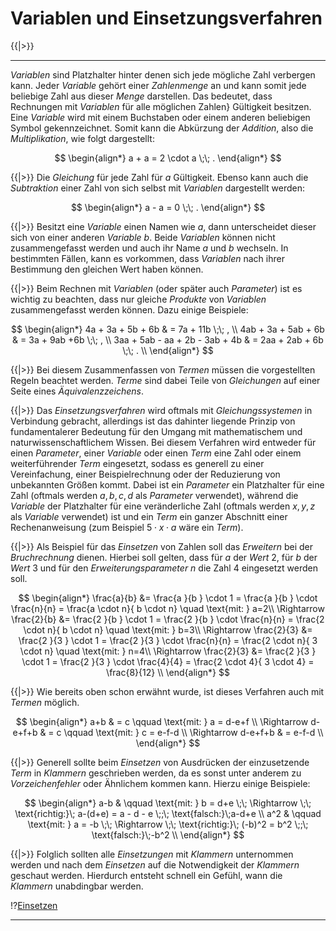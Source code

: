<!--
version:  0.0.1
language: de
narrator: Deutsch Female

@style
main > *:not(:last-child) {
  margin-bottom: 3rem;
}

input {
    text-align: center;
}

.flex-container {
    display: flex;
    flex-wrap: wrap;
    align-items: stretch;
    gap: 20px;
}

.flex-child {
    flex: 1;
    min-width: 350px;
    margin-right: 20px;
}

@media (max-width: 400px) {
    .flex-child {
        flex: 100%;
        margin-right: 0;
    }
}
@end

formula: \carry   \textcolor{red}{\scriptsize #1}
formula: \digit   \rlap{\carry{#1}}\phantom{#2}#2
formula: \permil  \text{‰}

import: https://raw.githubusercontent.com/LiaTemplates/Tikz-Jax/main/README.md

script: https://cdn.jsdelivr.net/gh/LiaTemplates/Tikz-Jax@main/dist/index.js


tags: Erklärung, Einsetzungsverfahren, Variable

comment: In diesem Abschnitt werden Variablen und wie man in diese einsetzt ausführlich erklärt.

author: Martin Lommatzsch

-->


# Variablen und Einsetzungsverfahren




{{|>}}
*********************




*Variablen* sind Platzhalter hinter denen sich jede mögliche Zahl verbergen kann. Jeder *Variable* gehört einer *Zahlenmenge* an und kann somit jede beliebige Zahl aus dieser *Menge* darstellen. Das bedeutet, dass Rechnungen mit *Variablen* für alle möglichen Zahlen} Gültigkeit besitzen. Eine *Variable* wird mit einem Buchstaben oder einem anderen beliebigen Symbol gekennzeichnet. Somit kann die Abkürzung der *Addition*, also die *Multiplikation*, wie folgt dargestellt:


$$
\begin{align*}
a + a = 2 \cdot a \;\; .
\end{align*}
$$

{{|>}} Die *Gleichung* für jede Zahl für $a$ Gültigkeit. Ebenso kann auch die *Subtraktion* einer Zahl von sich selbst mit *Variablen* dargestellt werden: 



$$
\begin{align*}
a - a = 0 \;\; .
\end{align*}
$$

{{|>}} Besitzt eine *Variable* einen Namen wie $a$, dann unterscheidet dieser sich von einer anderen *Variable* $b$. Beide *Variablen* können nicht zusammengefasst werden und auch ihr Name $a$ und $b$ wechseln. In bestimmten Fällen, kann es vorkommen, dass *Variablen* nach ihrer Bestimmung den gleichen Wert haben können. 

{{|>}} 
Beim Rechnen mit *Variablen* (oder später auch *Parameter*) ist es wichtig zu beachten, dass nur gleiche *Produkte* von *Variablen* zusammengefasst werden können. Dazu einige Beispiele:



$$
\begin{align*}
4a + 3a + 5b + 6b & = 7a + 11b \;\; , \\
4ab + 3a + 5ab + 6b & = 3a + 9ab +6b \;\; , \\
3aa + 5ab - aa + 2b - 3ab + 4b & = 2aa + 2ab + 6b \;\; . \\ 
\end{align*}
$$


{{|>}} Bei diesem Zusammenfassen von *Termen* müssen die vorgestellten Regeln beachtet werden. *Terme* sind dabei Teile von *Gleichungen* auf einer Seite eines *Äquivalenzzeichens*. 




{{|>}} Das *Einsetzungsverfahren* wird oftmals mit *Gleichungssystemen* in Verbindung gebracht, allerdings ist das dahinter liegende Prinzip von fundamentalerer Bedeutung für den Umgang mit mathematischem und naturwissenschaftlichem Wissen. Bei diesem Verfahren wird entweder für einen *Parameter*, einer *Variable* oder einen *Term*  eine Zahl oder einem weiterführender *Term* eingesetzt, sodass es generell zu einer Vereinfachung, einer Beispielrechnung oder der Reduzierung von unbekannten Größen kommt. Dabei ist ein *Parameter* ein Platzhalter für eine Zahl (oftmals werden $a,b,c,d$ als *Parameter* verwendet), während die *Variable* der Platzhalter für eine veränderliche Zahl (oftmals werden $x,y,z$ als *Variable* verwendet) ist und ein *Term* ein ganzer Abschnitt einer Rechenanweisung (zum Beispiel $5\cdot x \cdot a$ wäre ein *Term*).


{{|>}} Als Beispiel für das *Einsetzen* von Zahlen soll das *Erweitern* bei der *Bruchrechnung* dienen. Hierbei soll gelten, dass für $a$ der *Wert* $2$, für $b$ der *Wert* 3 und für den *Erweiterungsparameter* $n$ die Zahl $4$ eingesetzt werden soll.



$$
\begin{align*}
\frac{a}{b}  &= \frac{a  }{b  } \cdot 1 = \frac{a  }{b  }  \cdot \frac{n}{n} = \frac{a \cdot n}{ b  \cdot n} \quad \text{mit: } a=2\\
\Rightarrow \frac{2}{b}  &= \frac{2  }{b  } \cdot 1 = \frac{2  }{b  }  \cdot \frac{n}{n} = \frac{2 \cdot n}{ b  \cdot n} \quad \text{mit: } b=3\\
\Rightarrow \frac{2}{3}  &= \frac{2  }{3  } \cdot 1 = \frac{2  }{3  }  \cdot \frac{n}{n} = \frac{2 \cdot n}{ 3  \cdot n} \quad \text{mit: } n=4\\
\Rightarrow \frac{2}{3}  &= \frac{2  }{3  } \cdot 1 = \frac{2  }{3  }  \cdot \frac{4}{4} = \frac{2 \cdot 4}{ 3  \cdot 4} = \frac{8}{12} \\
\end{align*}
$$

{{|>}} Wie bereits oben schon erwähnt wurde, ist dieses Verfahren auch mit *Termen* möglich.


$$
\begin{align*}
a+b & = c \qquad \text{mit: } a = d-e+f \\
\Rightarrow d-e+f+b & = c \qquad \text{mit: } c = e-f-d \\
\Rightarrow d-e+f+b & = e-f-d   \\
\end{align*}
$$

{{|>}} Generell sollte beim *Einsetzen* von Ausdrücken der einzusetzende *Term* in *Klammern* geschrieben werden, da es sonst unter anderem zu *Vorzeichenfehler* oder Ähnlichem kommen kann. Hierzu einige Beispiele:



$$
\begin{align*}
a-b &  \qquad \text{mit: } b = d+e \;\; \Rightarrow \;\; \text{richtig:}\;  a-(d+e) = a - d - e  \;;\; \text{falsch:}\;a-d+e   \\ 
a^2 &  \qquad \text{mit: } a = -b \;\; \Rightarrow \;\; \text{richtig:}\;  (-b)^2 = b^2 \;;\; \text{falsch:}\;-b^2   \\ 
\end{align*}
$$

{{|>}} Folglich sollten alle *Einsetzungen* mit *Klammern* unternommen werden und nach dem *Einsetzen* auf die Notwendigkeit der *Klammern* geschaut werden. Hierdurch entsteht schnell ein Gefühl, wann die *Klammern* unabdingbar werden.




!?[Einsetzen](https://www.youtube.com/watch?v=oCzl1Sasf4M)

*********************


